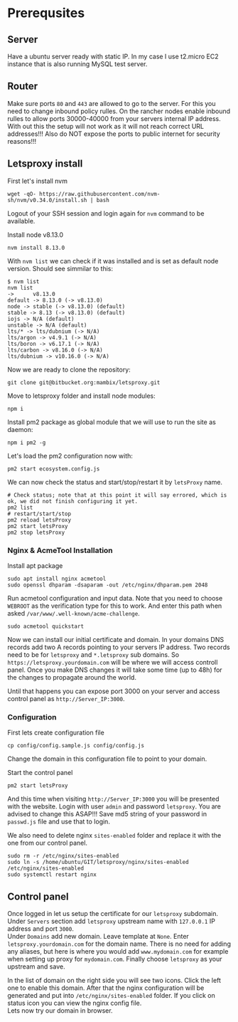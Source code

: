 # Prerequsites

## Server

Have a ubuntu server ready with static IP. In my case I use t2.micro EC2 instance that
is also running MySQL test server.

## Router

Make sure ports `80` and `443` are allowed to go to the server. 
For this you need to change inbound policy rulles. On the rancher nodes enable inbound
rulles to allow ports 30000-40000 from your servers internal IP address.
With out this the setup will not work as it will not reach correct URL addresses!!!
Also do NOT expose the ports to public internet for security reasons!!!

## Letsproxy install

First let's install nvm
```
wget -qO- https://raw.githubusercontent.com/nvm-sh/nvm/v0.34.0/install.sh | bash
```
Logout of your SSH session and login again for `nvm` command to be available.

Install node v8.13.0
```
nvm install 8.13.0
```
With `nvm list` we can check if it was installed and is set as default node version. Should see simmilar to this:
```
$ nvm list
nvm list
->      v8.13.0
default -> 8.13.0 (-> v8.13.0)
node -> stable (-> v8.13.0) (default)
stable -> 8.13 (-> v8.13.0) (default)
iojs -> N/A (default)
unstable -> N/A (default)
lts/* -> lts/dubnium (-> N/A)
lts/argon -> v4.9.1 (-> N/A)
lts/boron -> v6.17.1 (-> N/A)
lts/carbon -> v8.16.0 (-> N/A)
lts/dubnium -> v10.16.0 (-> N/A)
```

Now we are ready to clone the repository:
```
git clone git@bitbucket.org:mambix/letsproxy.git
```

Move to letsproxy folder and install node modules:
```
npm i
```

Install pm2 package as global module that we will use to run the site as daemon:
```
npm i pm2 -g
```

Let's load the pm2 configuration now with:
```
pm2 start ecosystem.config.js
```

We can now check the status and start/stop/restart it by `letsProxy` name.
```
# Check status; note that at this point it will say errored, which is ok, we did not finish configuring it yet.
pm2 list
# restart/start/stop
pm2 reload letsProxy
pm2 start letsProxy
pm2 stop letsProxy
```

### Nginx & AcmeTool Installation

Install apt package
```
sudo apt install nginx acmetool
sudo openssl dhparam -dsaparam -out /etc/nginx/dhparam.pem 2048
```

Run acmetool configuration and input data. Note that you need to choose `WEBROOT` as the verification type for this to work.
And enter this path when asked `/var/www/.well-known/acme-challenge`.
```
sudo acmetool quickstart
```

Now we can install our initial certificate and domain. In your domains DNS records add two A records pointing to your servers IP address.
Two records need to be for `letsproxy` and `*.letsproxy` sub domains. So `https://letsproxy.yourdomain.com` will be where we will access controll panel.
Once you make DNS changes it will take some time (up to 48h) for the changes to propagate around the world.

Until that happens you can expose port 3000 on your server and access control panel as `http://Server_IP:3000`.

### Configuration

First lets create configuration file

```
cp config/config.sample.js config/config.js
```
Change the domain in this configuration file to point to your domain.


Start the control panel
```
pm2 start letsProxy
```
And this time when visiting `http://Server_IP:3000` you will be presented with the website.
Login with user `admin` and password `letsproxy`. You are advised to change this ASAP!!!
Save md5 string of your password in `passwd.js` file and use that to login.

We also need to delete nginx `sites-enabled` folder and replace it with the one from our control panel.
```
sudo rm -r /etc/nginx/sites-enabled
sudo ln -s /home/ubuntu/GIT/letsproxy/nginx/sites-enabled /etc/nginx/sites-enabled
sudo systemctl restart nginx
```

## Control panel

Once logged in let us setup the certificate for our `letsproxy` subdomain. Under `Servers` section
add `letsproxy` upstream name with `127.0.0.1` IP address and port `3000`.  
Under `Domains` add new domain. Leave template at `None`. Enter `letsproxy.yourdomain.com` for the domain name.
There is no need for adding any aliases, but here is where you would add `www.mydomain.com` for example when setting up proxy for `mydomain.com`.
Finally choose `letsproxy` as your upstream and save.

In the list of domain on the right side you will see two icons. Click the left one to enable this domain.
After that the nginx configuration will be generated and put into `/etc/nginx/sites-enabled` folder.
If you click on status icon you can view the nginx config file.  
Lets now try our domain in browser.

